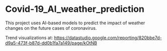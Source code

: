 # Covid-19_AI_weather_prediction
This project uses AI-based models to predict the impact of weather changes on the future cases of coronavirus.

Trend visualizations at:
https://datastudio.google.com/reporting/820bbe7d-d9a5-473f-b87d-dd0b1fa7a149/page/kOtNB
